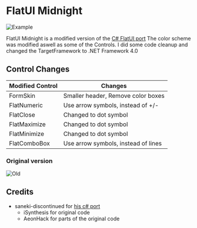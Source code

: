 FlatUI Midnight
======

![Example](https://i.imgur.com/9oF68A6.png)

FlatUI Midnight is a modified version of the [C# FlatUI port](https://github.com/saneki-discontinued/FlatUI)
The color scheme was modified aswell as some of the Controls.
I did some code cleanup and changed the TargetFramework to .NET Framework 4.0

## Control Changes
| Modified Control  | Changes                             |
|-------------------|-------------------------------------|
| FormSkin          | Smaller header, Remove color boxes  |
| FlatNumeric       | Use arrow symbols, instead of +/-   |
| FlatClose         | Changed to dot symbol               |
| FlatMaximize      | Changed to dot symbol               |
| FlatMinimize      | Changed to dot symbol               |
| FlatComboBox      | Use arrow symbols, instead of lines |

### Original version
![Old](https://raw.githubusercontent.com/saneki-discontinued/FlatUI/master/screenshots/flatui-example-1.png)

Credits
-------
- saneki-discontinued for [his c# port](https://github.com/saneki-discontinued/FlatUI)
    - iSynthesis for original code
    - AeonHack for parts of the original code
